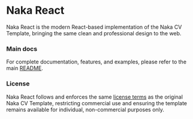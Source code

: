 # Naka React

Naka React is the modern React-based implementation of the Naka CV Template, 
bringing the same clean and professional design to the web.

### Main docs
For complete documentation, features, and examples, please refer to the main [README](../README.md). 

### License
Naka React follows and enforces the same [license terms](../LICENSE) as the original Naka CV Template, 
restricting commercial use and ensuring the template remains available for individual, non-commercial purposes only.
